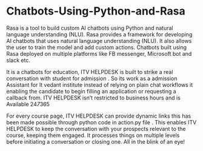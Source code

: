 # Chatbots-Using-Python-and-Rasa
Rasa is a tool to build custom AI chatbots using Python and natural language understanding (NLU). Rasa provides a framework for developing AI chatbots that uses natural language understanding (NLU). It also allows the user to train the model and add custom actions. Chatbots built using Rasa deployed on multiple platforms like FB messenger, Microsoft bot and slack etc.

It is a chatbots for education, ITV HELPDESK is built to strike a real conversation with student for admission . So its work as a admission Assistant for It vedant institute instead of relying on plain chat workflows it enabling the candidate to begin filling an application or requesting a callback from.
ITV HELPDESK isn’t restricted to business hours and is Available 24*7*365

For every course page, ITV HELPDESK can provide dynamic links  this has been made possible through python code in action.py file . This enables ITV HELPDESK  to keep the conversation with your prospects relevant to the course, keeping them engaged.
It processes things on multiple levels before initiating a conversation or closing one. All in the blink of an eye!
